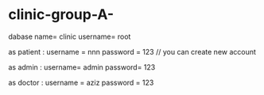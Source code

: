 # clinic-group-A-
dabase name= clinic 
username= root 



as patient : 
username = nnn 
password = 123
 // you can create new account

as admin :
username= admin 
password= 123 

as doctor : 
username = aziz 
password = 123 
